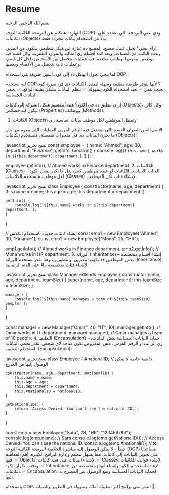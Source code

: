 # Resume

بسم الله الرحمن الرحيم

النهاردة هنتكلم عن البرمجة الكائنية التوجه (OOP)، ودي تعني البرمجة اللي بتعتمد على الكائنات (Objects) بدلًا من استخدام بيانات مجردة فقط.

إزاي يعني؟
تخيل عندك مصنع، المصنع ده عبارة عن هيكل تنظيمي بيتكون من المدير، وبعده النائب، ثم المساعد، وبعد كده أقسام زي المالية والموارد البشرية، وكل قسم فيه موظفين بيقوموا بوظائف محددة. فيه عمليات بتحصل بين الأشخاص داخل كل قسم، وعمليات تانية بتحصل بين الأقسام وبعضها.

لما نيجي نحول الهيكل ده إلى كود، أسهل طريقة هي استخدام OOP.

ليه نستخدم OOP؟
لأنها بتوفر طريقة منظمة وسهلة لتمثيل الكيانات دي في صورة كود، بحيث نقدر:
✅ نعيد استخدام الكود بسهولة.
✅ ننظم البيانات بشكل يشبه الواقع.
✅ نحمي البيانات الحساسة.

إزاي بنطبق ده في الكود؟
هنبدأ بتقسيم هيكل الشركة إلى كائنات (Objects)، وكل كائن بيكون ليه خصائص (Properties) ووظائف (Methods).

1. الكائنات (Objects) وتمثيل الموظفين
لكل موظف بيانات أساسية زي:

الاسم
السن
العنوان
القسم اللي بيشتغل فيه
الرقم القومي
العمليات اللي بيقوم بيها
بدل ما نخزن البيانات دي في متغيرات منفصلة، هنستخدم الكائنات (Objects):

javascript
نسخ
تحرير
const employee = {
    name: "Ahmed",
    age: 30,
    department: "Finance",
    getInfo: function() {
        console.log(`${this.name} works in ${this.department} department.`);
    }
};

employee.getInfo(); // Ahmed works in Finance department.
2. الكلاسات (Classes) – القالب الأساسي للكائنات
لو عندنا موظفين كتير، بدل ما نكرر نفس الكود لكل موظف، هنستخدم الكلاسات (Classes) لإنشاء قالب لكل الموظفين.

javascript
نسخ
تحرير
class Employee {
    constructor(name, age, department) {
        this.name = name;
        this.age = age;
        this.department = department;
    }

    getInfo() {
        console.log(`${this.name} works in ${this.department} department.`);
    }
}

// إنشاء كائنات جديدة باستخدام الكلاس
const emp1 = new Employee("Ahmed", 30, "Finance");
const emp2 = new Employee("Mona", 25, "HR");

emp1.getInfo(); // Ahmed works in Finance department.
emp2.getInfo(); // Mona works in HR department.
3. الوراثة (Inheritance) – إنشاء أقسام متخصصة
بعض الموظفين قد يكونوا مديرين أو مطورين، وهنا نقدر نستخدم الوراثة (Inheritance) لإنشاء فئات متخصصة بناءً على الفئة الرئيسية.

javascript
نسخ
تحرير
class Manager extends Employee {
    constructor(name, age, department, teamSize) {
        super(name, age, department);
        this.teamSize = teamSize;
    }

    manage() {
        console.log(`${this.name} manages a team of ${this.teamSize} people.`);
    }
}

const manager = new Manager("Omar", 40, "IT", 10);
manager.getInfo(); // Omar works in IT department.
manager.manage(); // Omar manages a team of 10 people.
4. التغليف (Encapsulation) – حماية البيانات الحساسة
بعض البيانات، زي الراتب أو الرقم القومي، مش المفروض تكون متاحة لأي شخص. نقدر نحمي البيانات باستخدام التغليف (Encapsulation):

javascript
نسخ
تحرير
class Employee {
    #nationalID; // خاصية خاصة لا يمكن الوصول إليها من الخارج

    constructor(name, age, department, nationalID) {
        this.name = name;
        this.age = age;
        this.department = department;
        this.#nationalID = nationalID;
    }

    getNationalID() {
        return `Access Denied: You can't see the national ID.`;
    }
}

const emp = new Employee("Sara", 28, "HR", "123456789");
console.log(emp.name); // Sara
console.log(emp.getNationalID()); // Access Denied: You can't see the national ID.
console.log(emp.#nationalID); // ❌ خطأ - لا يمكن الوصول إليه مباشرة
الخلاصة
البرمجة الكائنية التوجه (OOP) بتساعدنا على تحويل البيانات إلى كائنات، مما يسهل تنظيم وإدارة البرامج الكبيرة. أهم المفاهيم فيها:
✅ Objects: لإنشاء البيانات على هيئة كائنات.
✅ Classes: لإنشاء قوالب للكائنات وتجنب تكرار الكود.
✅ Inheritance: لإعادة استخدام الكود وإنشاء أنواع متخصصة من الكائنات.
✅ Encapsulation: لحماية البيانات الحساسة ومنع الوصول غير المصرح به إليها.

باستخدام OOP، تقدر تبني برامج أكثر تنظيمًا، أمانًا، وسهولة في التطوير والصيانة! 🚀
